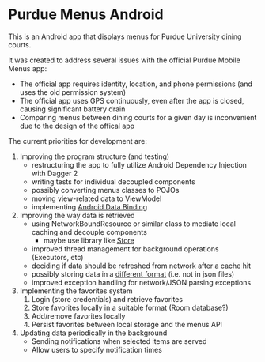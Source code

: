 # Purdue Menus Android

This is an Android app that displays menus for Purdue University dining courts.

It was created to address several issues with the official Purdue Mobile Menus app:
- The official app requires identity, location, and phone permissions (and uses the old permission system)
- The official app uses GPS continuously, even after the app is closed, causing significant battery drain
- Comparing menus between dining courts for a given day is inconvenient due to the design of the offical app

The current priorities for development are:
1. Improving the program structure (and testing)
    - restructuring the app to fully utilize Android Dependency Injection with Dagger 2
    - writing tests for individual decoupled components
    - possibly converting menus classes to POJOs
    - moving view-related data to ViewModel
    - implementing [Android Data Binding](https://developer.android.com/topic/libraries/data-binding/index.html)
2. Improving the way data is retrieved
    - using NetworkBoundResource or similar class to mediate local caching and decouple components
        - maybe use library like [Store](https://github.com/NYTimes/Store)
    - improved thread management for background operations (Executors, etc)
    - deciding if data should be refreshed from network after a cache hit
    - possibly storing data in a [different format](http://objectbox.io) (i.e. not in json files)
    - improved exception handling for network/JSON parsing exceptions
3. Implementing the favorites system
    1. Login (store credentials) and retrieve favorites
    2. Store favorites locally in a suitable format (Room database?)
    3. Add/remove favorites locally
    4. Persist favorites between local storage and the menus API
4. Updating data periodically in the background
    - Sending notifications when selected items are served
    - Allow users to specify notification times
